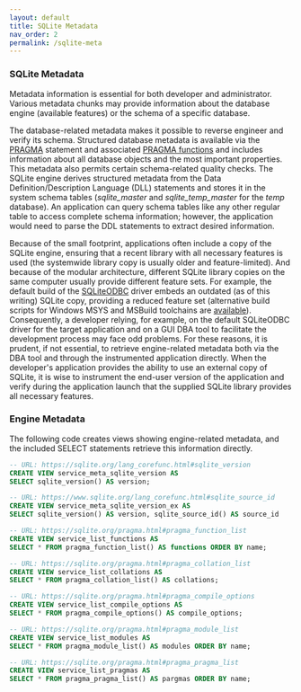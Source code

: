```yaml
---
layout: default
title: SQLite Metadata
nav_order: 2
permalink: /sqlite-meta
---
```


### SQLite Metadata

Metadata information is essential for both developer and administrator. Various metadata chunks may provide information about the database engine (available features) or the schema of a specific database.

The database-related metadata makes it possible to reverse engineer and verify its schema. Structured database metadata is available via the [PRAGMA][] statement and associated [PRAGMA functions][] and
includes information about all database objects and the most important properties. This metadata also permits certain schema-related quality checks. The SQLite engine derives structured metadata from the Data Definition/Description Language (DLL) statements and stores it in the system schema tables (*sqlite_master* and *sqlite_temp_master* for the *temp* database). An application can query schema tables like any other regular table to access complete schema information; however, the application would need to parse the DDL statements to extract desired information.

Because of the small footprint, applications often include a copy of the SQLite engine, ensuring that a recent library with all necessary features is used (the systemwide library copy is usually older and feature-limited). And because of the modular architecture, different SQLite library copies on the same computer usually provide different feature sets. For example, the default build of the [SQLiteODBC][] driver embeds an outdated (as of this writing) SQLite copy, providing a reduced feature set (alternative build scripts for Windows MSYS and MSBuild toolchains are [available][SQLiteODBC PChemGuy]). Consequently, a developer relying, for example, on the default SQLiteODBC driver for the target application and on a GUI DBA tool to facilitate the development process may face odd problems. For these reasons, it is prudent, if not essential, to retrieve engine-related metadata both via the DBA tool and through the instrumented application directly. When the developer's application provides the ability to use an external copy of SQLite, it is wise to instrument the end-user version of the application and verify during the application launch that the supplied SQLite library provides all necessary features.

### Engine Metadata

The following code creates views showing engine-related metadata, and the included SELECT statements retrieve this information directly.

~~~sql
-- URL: https://sqlite.org/lang_corefunc.html#sqlite_version
CREATE VIEW service_meta_sqlite_version AS
SELECT sqlite_version() AS version;

-- URL: https://www.sqlite.org/lang_corefunc.html#sqlite_source_id
CREATE VIEW service_meta_sqlite_version_ex AS
SELECT sqlite_version() AS version, sqlite_source_id() AS source_id

-- URL: https://sqlite.org/pragma.html#pragma_function_list
CREATE VIEW service_list_functions AS
SELECT * FROM pragma_function_list() AS functions ORDER BY name;

-- URL: https://sqlite.org/pragma.html#pragma_collation_list
CREATE VIEW service_list_collations AS
SELECT * FROM pragma_collation_list() AS collations;

-- URL: https://sqlite.org/pragma.html#pragma_compile_options
CREATE VIEW service_list_compile_options AS
SELECT * FROM pragma_compile_options() AS compile_options;

-- URL: https://sqlite.org/pragma.html#pragma_module_list
CREATE VIEW service_list_modules AS
SELECT * FROM pragma_module_list() AS modules ORDER BY name;

-- URL: https://sqlite.org/pragma.html#pragma_pragma_list
CREATE VIEW service_list_pragmas AS
SELECT * FROM pragma_pragma_list() AS pargmas ORDER BY name;
~~~


<!-- References -->

[SQLiteODBC]: http://ch-werner.de/sqliteodbc
[SQLiteODBC PChemGuy]: https://pchemguy.github.io/SQLite-ICU-MinGW/odbc
[PRAGMA]: https://sqlite.org/pragma.html
[PRAGMA functions]: https://sqlite.org/pragma.html#pragfunc

